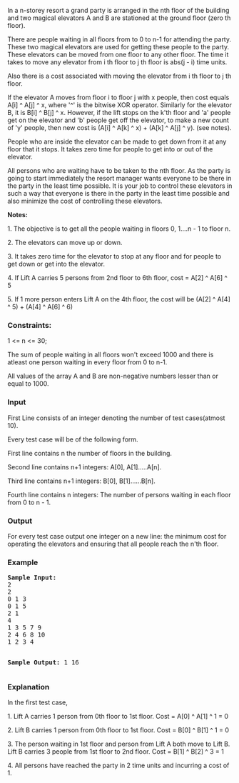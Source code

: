 <p>In a n-storey resort a grand party is arranged in the nth floor of the building and two magical elevators A and B are stationed at the ground floor (zero th floor).&nbsp;</p>
<p>There are people waiting in all floors from to 0 to n-1 for attending the party. These two magical elevators are used for getting these people to the party. These elevators can be moved from one floor to any other floor. The time it takes to move any elevator from i th floor to j th floor is abs(j - i) time units.</p>
<p>Also there is a cost associated with moving the elevator from i th floor to j th floor.&nbsp;</p>
<p>If the elevator A moves from floor i to floor j with x people, then cost equals A[i] ^ A[j] ^ x, where '^' is the bitwise XOR operator. Similarly for the elevator B, it is B[i] ^ B[j] ^ x. However, if the lift stops on the k'th floor and 'a' people get on the elevator and 'b' people get off the elevator, to make a new count of 'y' people, then new cost is (A[i] ^ A[k] ^ x) + (A[k] ^ A[j] ^ y). (see notes).</p>

<p>People who are inside the elevator can be made to get down from it at any floor that it stops. It takes zero time for people to get into or out of the elevator.&nbsp;</p>

<p>All persons who are waiting have to be taken to the nth floor. As the party is going to start immediately the resort manager wants everyone to be there in the party in the least time possible. It is your job to control these elevators in such a way that everyone is there in the party in the least time possible and also minimize the cost of controlling these elevators.</p>

<p><strong>Notes:</strong></p>
<p>1. The objective is to get all the people waiting in floors 0, 1....n - 1 to floor n.</p>
<p>2. The elevators can move up or down.</p>
<p>3. It takes zero time for the elevator to stop at any floor and for people to get down or get into the elevator.</p>
<p>4. If Lift A carries 5 persons from 2nd floor to 6th floor, cost = A[2] ^ A[6] ^ 5</p>
<p>5. If 1 more person enters Lift A on the 4th floor, the cost will be (A[2] ^ A[4] ^ 5) + (A[4] ^ A[6] ^ 6)</p>

<h3>Constraints:</h3>
<p>1 &lt;= n &lt;= 30;</p>
<p>The sum of people waiting in all floors won't exceed 1000 and there is atleast one person waiting in every floor from 0 to n-1.</p>
<p>All values of the array A and B are non-negative numbers lesser than or equal to 1000.</p>

<h3>Input</h3>
<p>First Line consists of an integer denoting the number of test cases(atmost 10).</p>
<p>Every test case will be of the following form.</p>
<p>First line contains n the number of floors in the building.</p>
<p>Second line contains n+1 integers: A[0], A[1].....A[n].</p>
<p>Third line contains n+1 integers: B[0], B[1]......B[n].</p>
<p>Fourth line contains n integers: The number of persons waiting in each floor from 0 to n - 1.</p>

<h3>Output</h3>
<p>For every test case output one integer on a new line: the minimum cost for operating the elevators and ensuring that all people reach the n'th floor.</p>

<h3>Example</h3>
<pre><strong>Sample Input:</strong>
2
2
0 1 3
0 1 5
2 1
4
1 3 5 7 9
2 4 6 8 10
1 2 3 4

<strong>Sample Output:</strong>
1
16</pre>

<h3>Explanation</h3>
<p>In the first test case,&nbsp;</p>
<p>1. Lift A carries 1 person from 0th floor to 1st floor. Cost = A[0] ^ A[1] ^ 1 = 0</p>
<p>2. Lift B carries 1 person from 0th floor to 1st floor. Cost = B[0] ^ B[1] ^ 1 = 0</p>
<p>3. The person waiting in 1st floor and person from Lift A both move to Lift B. Lift B carries 3 people from 1st floor to 2nd floor. Cost = B[1] ^ B[2] ^ 3 = 1</p>
<p>4. All persons have reached the party in 2 time units and incurring a cost of 1.</p>
<p>&nbsp;</p>
<p>&nbsp;</p>